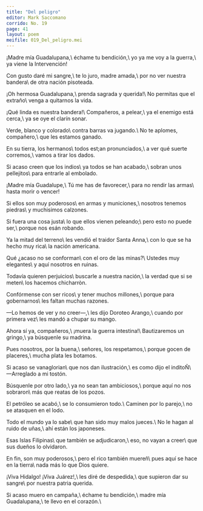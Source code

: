 ```yaml
---
title: "Del peligro"
editor: Mark Saccomano
corrido: No. 19
page: 41
layout: poem
meifile: 019_Del_peligro.mei
---
```

¡Madre mía Guadalupana,\\
échame tu bendición,\\
yo ya me voy a la guerra,\\
ya viene la Intervención!

Con gusto daré mi sangre,\\
te lo juro, madre amada,\\
por no ver nuestra bandera\\
de otra nación pisoteada.

¡Oh hermosa Guadalupana,\\
prenda sagrada y querida!\\
No permitas que el extraño\\
venga a quitarnos la vida.

¡Qué linda es nuestra bandera!</l>\\
Compañeros, a pelear,</l>\\
ya el enemigo está cerca,</l>\\
ya se oye el clarín sonar.</l>

Verde, blanco y colorado</l>\\
contra barras va jugando.</l>\\
No te aplomes, compañero,</l>\\
que les estamos ganado.</l>

En su tierra, los hermanos</l>\\
todos est;an pronunciados,</l>\\
a ver qué suerte corremos,</l>\\
vamos a tirar los dados.</l>

Si acaso creen que los indios</l>\\
ya todos se han acabado,</l>\\
sobran unos pellejitos</l>\\
para entrarle al embolado.</l>

¡Madre mía Guadalupe,</l>\\
Tú me has de favorecer,</l>\\
para no rendir las armas</l>\\
hasta morir o vencer!</l>

Si ellos son muy poderosos</l>\\
en armas y municiones,</l>\\
nosotros tenemos piedras</l>\\
y muchisimos calzones.</l>

Si fuera una cosa justa</l>\\
lo que ellos vienen peleando;</l>\\
pero esto no puede ser,</l>\\
porque nos esán robando.</l>

Ya la mitad del terreno</l>\\
les vendió el traidor Santa Anna,</l>\\
con lo que se ha hecho muy rica</l>\\
la nación americana.</l>

Qué ¿acaso no se conforman</l>\\
con el oro de las minas?</l>\\
Ustedes muy elegantes</l>\\
y aquí nosotros en ruinas.</l>

Todavía quieren perjuicios</l>\\
buscarle a nuestra nación,</l>\\
la verdad que si se meten</l>\\
los hacemos chicharròn.</l>

Confórmense con ser ricos</l>\\
y tener muchos millones,</l>\\
porque para gobernarnos</l>\\
les faltan muchas razones.</l>

—Lo hemos de ver y no creer—,</l>\\
les dijo Doroteo Arango,</l>\\
cuando por primera vez</l>\\
les mandó a chupar su mango.</l>

Ahora sí ya, compañeros,</l>\\
¡muera la guerra intestina!</l>\\
Bautizaremos un gringo,</l>\\
ya búsquenle su madrina.</l>

Pues nosotros, por la buena,</l>\\
señores, los respetamos,</l>\\
porque gocen de placeres,</l>\\
mucha plata les botamos.</l>

Si acaso se vanaglorian</l>\\
que nos dan ilustración,</l>\\
es como dijo el inditoÑ</l>\\
—Arreglado a mi tostón.</l>

Búsquenle por otro lado,</l>\\
ya no sean tan ambiciosos,</l>\\
porque aquí no nos sobraron</l>\\
más que reatas de los pozos.</l>

El petróleo se acabó,</l>\\
se lo consumieron todo.</l>\\
Caminen por lo parejo,</l>\\
no se atasquen en el lodo.</l>

Todo el mundo ya lo sabe</l>\\
que han sido muy malos jueces.</l>\\
No le hagan al ruido de uñas,</l>\\
ahí están los japoneses.</l>

Esas Islas Filipinas</l>\\
que también se adjudicaron,</l>\\
eso, no vayan a creer</l>\\
que sus dueños lo olvidaron.</l>

En fin, son muy poderosos,</l>\\
pero el rico también muereñ</l>\\
pues aquí se hace en la tierra</l>\\
nada más lo que Dios quiere.</l>

¡Viva Hidalgo! ¡Viva Juárez!,</l>\\
les diré de despedida,</l>\\
que supieron dar su sangre</l>\\
por nuestra patria querida.</l>

Si acaso muero en campaña,</l>\\
échame tu bendición,</l>\\
madre mía Guadalupana,</l>\\
te llevo en el corazón.</l>\\
